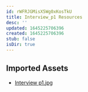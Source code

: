 ```yaml
---
id: rWFRJGMisX5Wg0xKosTkU
title: Interview_p1 Resources
desc: ''
updated: 1645225706396
created: 1645225706396
stub: false
isDir: true
---
```

## Imported Assets
- [Interview p1.jpg](/assets/interview-p1-Xe0otCOQSxte.jpg)
